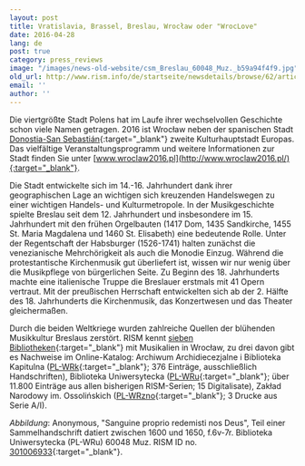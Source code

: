 ```yaml
---
layout: post
title: Vratislavia, Brassel, Breslau, Wrocław oder "WrocLove"
date: 2016-04-28
lang: de
post: true
category: press_reviews
image: "/images/news-old-website/csm_Breslau_60048_Muz._b59a94f4f9.jpg"
old_url: http://www.rism.info/de/startseite/newsdetails/browse/62/article/64/vratislavia-brassel-breslau-wroclaw-or-wroclove.html
email: ''
author: ''
---
```



Die viertgrößte Stadt Polens hat im Laufe ihrer wechselvollen Geschichte schon viele Namen getragen. 2016 ist Wrocław neben der spanischen Stadt [Donostia-San Sebastián](/press_reviews/2016/01/21/donostia--san-sebastián-european-capital-of.html){:target="_blank"} zweite Kulturhauptstadt Europas. Das vielfältige Veranstaltungsprogramm und weitere Informationen zur Stadt finden Sie unter [www.wroclaw2016.pl](http://www.wroclaw2016.pl/){:target="_blank"}.

Die Stadt entwickelte sich im 14.-16. Jahrhundert dank ihrer geographischen Lage an wichtigen sich kreuzenden Handelswegen zu einer wichtigen Handels- und Kulturmetropole. In der Musikgeschichte spielte Breslau seit dem 12. Jahrhundert und insbesondere im 15. Jahrhundert mit den frühen Orgelbauten (1417 Dom, 1435 Sandkirche, 1455 St. Maria Magdalena und 1460 St. Elisabeth) eine bedeutende Rolle. Unter der Regentschaft der Habsburger (1526-1741) halten zunächst die venezianische Mehrchörigkeit als auch die Monodie Einzug. Während die protestantische Kirchenmusik gut überliefert ist, wissen wir nur wenig über die Musikpflege von bürgerlichen Seite. Zu Beginn des 18. Jahrhunderts machte eine italienische Truppe die Breslauer erstmals mit 41 Opern vertraut. Mit der preußischen Herrschaft entwickelten sich ab der 2. Hälfte des 18. Jahrhunderts die Kirchenmusik, das Konzertwesen und das Theater gleichermaßen.

Durch die beiden Weltkriege wurden zahlreiche Quellen der blühenden Musikkultur Breslaus zerstört. RISM kennt [sieben Bibliotheken](http://www.rism.info/en/sigla.html){:target="_blank"} mit Musikalien in Wrocław, zu drei davon gibt es Nachweise im Online-Katalog: Archiwum Archidiecezjalne i Biblioteka Kapitulna ([PL-WRk](https://opac.rism.info/search?View=rism&siglum=PL-WRk){:target="_blank"}; 376 Einträge, ausschließlich Handschriften), Biblioteka Uniwersytecka ([PL-WRu](https://opac.rism.info/search?View=rism&siglum=PL-WRu){:target="_blank"}; über 11.800 Einträge aus allen bisherigen RISM-Serien; 15 Digitalisate), Zakład Narodowy im. Ossolińskich ([PL-WRzno](https://opac.rism.info/search?View=rism&siglum=PL-WRzno){:target="_blank"}; 3 Drucke aus Serie A/I).



_Abbildung_: Anonymous, "Sanguine proprio redemisti nos Deus", Teil einer Sammelhandschrift datiert zwischen 1600 und 1650, f.6v-7r. Biblioteka Uniwersytecka (PL-WRu) 60048 Muz. RISM ID no. [301006933](https://opac.rism.info/search?View=rism&documentid=301006933){:target="_blank"}.



